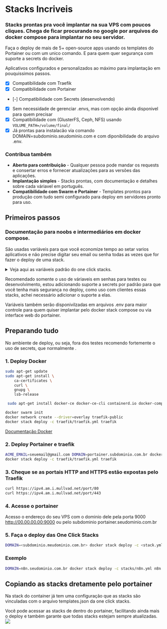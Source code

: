 # Stacks Incriveis
### Stacks prontas pra você implantar na sua VPS com poucos cliques. Chega de ficar procurando no google por arquivos do docker compose para implantar no seu servidor.

Faça o deploy de mais de 5+ open-source apps usando os templates do Portainer ou com um unico comando. E para quem quer segurança com suporte a secrets do docker.

Aplicativos configurados e personalizados ao máximo para implantação em pouquissimos passos.

- [x] Compatibilidade com Traefik
- [x] Compatibilidade com Portainer
- [-] Compatibilidade com Secrets (desenvolvendo)
- [x] Sem necessidade de gerenciar .envs, mas com opção ainda disponivel para quem precisar
- [x] Compatibilidade com (GlusterFS, Ceph, NFS) usando `VOLUME_PATH=/volume/final/`
- [x] Já prontas para instalacão via comando DOMAIN=subdominio.seudominio.com e com diponibilidade do arquivo .env.

### Contribua também
- **Aberto para contribuição** - Qualquer pessoa pode mandar os requests e consertar erros e fornecer atualizações para as versões das aplicações.
- **Implantação simples** - Stacks prontas, com documentação e detalhes sobre cada váriavel em português.
- **Compatibilidade com Swarm e Portainer** - Templates prontos para produção com tudo semi configurado para deploy em servidores pronto para uso.

## Primeiros passos
### Documentação para noobs e intermediários em docker compose.
São usadas variáveis para que você economize tempo ao setar varios aplicativos e não precise digitar seu email ou senha todas as vezes que for fazer o deploy de uma stack.

<details><summary>Veja aqui as variáveis padrão do one click stacks.</summary>
    
- **DOMAIN** - Seu dominio padrão. Ex: seudominio.com.br
- **ACME_EMAIL** - Email usado para aquisição dos certificados Let's Encrypt. SUPER IMPORTANTE
- **SMTP_SENDER** - Email que irá aparecer quando se envia um email novo pelo servidor. Ex: nao-responda@gmail.com
- **SMTP_SERVER** - Endereço do servidor SMTP que irá enviar os emails. Ex: gmail.smtp.com ou mail.seudominio.com
- **SMTP_USER** - Usuário que ira logar no servidor SMTP, normalmente é seu email principal. Ex: seuemail@gmail.com
- **SMTP_PASSWORD** - Senha do seu email ou senha de aplicativo. [Saiba mais sobre senhas de aplicativo](https://atendimento.tecnospeed.com.br/hc/pt-br/articles/4418115119127-Como-criar-senha-de-aplicativo-para-email)
- **NUMBER** - Uma aplicação pode ter varias instancias rodando, -1 -2 -3 -4, se não alterada o padrão será -1. Ex: Portainer-1
- **VERSION** - A versão da aplicação a ser usada no container, se não alterada será usada a ultima versão estável do aplicativo.
- **TRUSTED_IPS** - IP dos servidores que vão se conectar a suas aplicações, se não alterado o padrão sera somente o localhost.
    
</details>

Recomendado somente o uso de váriaveis em senhas para testes ou desenvolvimento, estou adicionando suporte a secrets por padrão para que você tenha mais segurança no deploy, como uso com clientes essas stacks, achei necessário adicionar o suporte a elas.

Variáveis também serão disponivilzadas em arquivos .env para maior controle para quem quiser implantar pelo docker stack compose ou via interface web do portainer.

## Preparando tudo
No ambiente de deploy, ou seja, fora dos testes recomendo fortemente o uso de secrets, que normalmente .

### 1. Deploy Docker
```bash
sudo apt-get update
sudo apt-get install \
    ca-certificates \
    curl \
    gnupg \
    lsb-release
```
```bash
 sudo apt-get install docker-ce docker-ce-cli containerd.io docker-compose-plugin
```
```bash
docker swarm init
docker network create --driver=overlay traefik-public
docker stack deploy -c traefik/traefik.yml traefik
```
[Documentação Docker](https://docs.docker.com/engine/install/ubuntu/)

### 2. Deploy Portainer e traefik
```bash
ACME_EMAIL=seuemail@gmail.com DOMAIN=portainer.subdominio.com.br docker stack deploy -c portainer/portainer.yml portainer
docker stack deploy -c traefik/traefik.yml traefik
```

### 3. Cheque se as portais HTTP and HTTPS estão expostas pelo Traefik
```bash
curl https://ipv4.am.i.mullvad.net/port/80
curl https://ipv4.am.i.mullvad.net/port/443
```

### 4. Acesse o portainer
Acesso o endereço do seu VPS com o dominio dele pela porta 9000 http://00.00.00.00:9000 ou pelo subdominio portainer.seudominio.com.br

### 5. Faça o deploy das One Click Stacks
```bash
DOMAIN=<subdominio.meudominio.com.br> docker stack deploy -c <stack.yml> <nome>
```

### Exemplo
```bash
DOMAIN=n8n.seudominio.com.br docker stack deploy -c stacks/n8n.yml n8n
```

## Copiando as stacks dretamente pelo portainer
Na stack do container já tem uma configuração que as stacks são vinculadas com o arquivo templates.json da one click stacks.

Você pode acessar as stacks de dentro do portainer, facilitando ainda mais o deploy e também garante que todas stacks estejam sempre atualizadas.
![](https://user-images.githubusercontent.com/119268809/209490086-f20a83fc-a7bb-4684-a6fa-d712bc17b48e.png)
